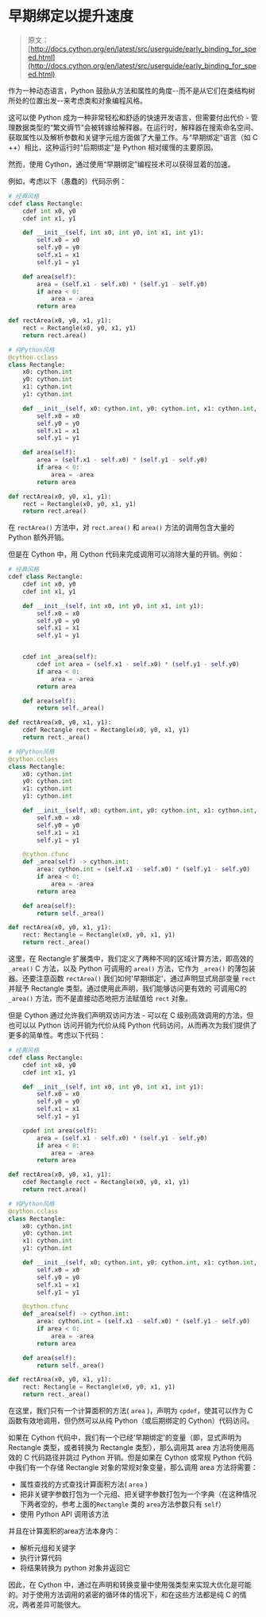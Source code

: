 # 早期绑定以提升速度

> 原文： [http://docs.cython.org/en/latest/src/userguide/early_binding_for_speed.html](http://docs.cython.org/en/latest/src/userguide/early_binding_for_speed.html)

作为一种动态语言，Python 鼓励从方法和属性的角度--而不是从它们在类结构树所处的位置出发--来考虑类和对象编程风格。

这可以使 Python 成为一种非常轻松和舒适的快速开发语言，但需要付出代价 - 管理数据类型的“繁文缛节”会被转嫁给解释器。在运行时，解释器在搜索命名空间、获取属性以及解析参数和关键字元组方面做了大量工作。与“早期绑定”语言（如 C ++）相比，这种运行时“后期绑定”是 Python 相对缓慢的主要原因。

然而，使用 Cython，通过使用“早期绑定”编程技术可以获得显着的加速。

例如，考虑以下（愚蠢的）代码示例：

```python
# 经典风格
cdef class Rectangle:
    cdef int x0, y0
    cdef int x1, y1

    def __init__(self, int x0, int y0, int x1, int y1):
        self.x0 = x0
        self.y0 = y0
        self.x1 = x1
        self.y1 = y1

    def area(self):
        area = (self.x1 - self.x0) * (self.y1 - self.y0)
        if area < 0:
            area = -area
        return area

def rectArea(x0, y0, x1, y1):
    rect = Rectangle(x0, y0, x1, y1)
    return rect.area()

# 纯Python风格
@cython.cclass
class Rectangle:
    x0: cython.int
    y0: cython.int
    x1: cython.int
    y1: cython.int

    def __init__(self, x0: cython.int, y0: cython.int, x1: cython.int, y1: cython.int):
        self.x0 = x0
        self.y0 = y0
        self.x1 = x1
        self.y1 = y1

    def area(self):
        area = (self.x1 - self.x0) * (self.y1 - self.y0)
        if area < 0:
            area = -area
        return area

def rectArea(x0, y0, x1, y1):
    rect = Rectangle(x0, y0, x1, y1)
    return rect.area()
```

在 `rectArea()` 方法中，对 `rect.area()` 和 `area()` 方法的调用包含大量的 Python 额外开销。

但是在 Cython 中，用 Cython 代码来完成调用可以消除大量的开销。例如：

```python
# 经典风格
cdef class Rectangle:
    cdef int x0, y0
    cdef int x1, y1

    def __init__(self, int x0, int y0, int x1, int y1):
        self.x0 = x0
        self.y0 = y0
        self.x1 = x1
        self.y1 = y1


    cdef int _area(self):
        cdef int area = (self.x1 - self.x0) * (self.y1 - self.y0)
        if area < 0:
            area = -area
        return area

    def area(self):
        return self._area()

def rectArea(x0, y0, x1, y1):
    cdef Rectangle rect = Rectangle(x0, y0, x1, y1)
    return rect._area()

# 纯Python风格
@cython.cclass
class Rectangle:
    x0: cython.int
    y0: cython.int
    x1: cython.int
    y1: cython.int

    def __init__(self, x0: cython.int, y0: cython.int, x1: cython.int, y1: cython.int):
        self.x0 = x0
        self.y0 = y0
        self.x1 = x1
        self.y1 = y1

    @cython.cfunc
    def _area(self) -> cython.int:
        area: cython.int = (self.x1 - self.x0) * (self.y1 - self.y0)
        if area < 0:
            area = -area
        return area

    def area(self):
        return self._area()

def rectArea(x0, y0, x1, y1):
    rect: Rectangle = Rectangle(x0, y0, x1, y1)
    return rect._area()
```

这里，在 Rectangle 扩展类中，我们定义了两种不同的区域计算方法，即高效的 `_area()` C 方法，以及 Python 可调用的 `area()` 方法，它作为 `_area()` 的薄包装器。还要注意函数 `rectArea()` 我们如何'早期绑定'，通过声明显式局部变量 `rect` 并赋予 Rectangle 类型。通过使用此声明，我们能够访问更有效的 可调用C的 `_area()` 方法，而不是直接动态地把方法赋值给 `rect` 对象。

但是 Cython 通过允许我们声明双访问方法 - 可以在 C 级别高效调用的方法，但也可以以 Python 访问开销为代价从纯 Python 代码访问，从而再次为我们提供了更多的简单性。考虑以下代码：

```python
# 经典风格
cdef class Rectangle:
    cdef int x0, y0
    cdef int x1, y1

    def __init__(self, int x0, int y0, int x1, int y1):
        self.x0 = x0
        self.y0 = y0
        self.x1 = x1
        self.y1 = y1

    cpdef int area(self):
        area = (self.x1 - self.x0) * (self.y1 - self.y0)
        if area < 0:
            area = -area
        return area

def rectArea(x0, y0, x1, y1):
    cdef Rectangle rect = Rectangle(x0, y0, x1, y1)
    return rect.area()

# 纯Python风格
@cython.cclass
class Rectangle:
    x0: cython.int
    y0: cython.int
    x1: cython.int
    y1: cython.int

    def __init__(self, x0: cython.int, y0: cython.int, x1: cython.int, y1: cython.int):
        self.x0 = x0
        self.y0 = y0
        self.x1 = x1
        self.y1 = y1

    @cython.cfunc
    def _area(self) -> cython.int:
        area: cython.int = (self.x1 - self.x0) * (self.y1 - self.y0)
        if area < 0:
            area = -area
        return area

    def area(self):
        return self._area()

def rectArea(x0, y0, x1, y1):
    rect: Rectangle = Rectangle(x0, y0, x1, y1)
    return rect._area()
```

在这里，我们只有一个计算面积的方法( `area` )，声明为 `cpdef`，使其可以作为 C 函数有效地调用，但仍然可以从纯 Python（或后期绑定的 Cython）代码访问。

如果在 Cython 代码中，我们有一个已经'早期绑定'的变量（即，显式声明为 Rectangle 类型，或者转换为 Rectangle 类型），那么调用其 area 方法将使用高效的 C 代码路径并跳过 Python 开销。但是如果在 Cython 或常规 Python 代码中我们有一个存储 Rectangle 对象的常规对象变量，那么调用 area 方法将需要：

*   属性查找的方式查找计算面积方法( `area` )
*   把非关键字参数打包为一个元组、把关键字参数打包为一个字典（在这种情况下两者空的，参考上面的`Rectangle` 类的 `area`方法参数只有 `self`）
*   使用 Python API 调用该方法

并且在计算面积的area方法本身内：

*   解析元组和关键字
*   执行计算代码
*   将结果转换为 python 对象并返回它

因此，在 Cython 中，通过在声明和转换变量中使用强类型来实现大优化是可能的。对于使用方法调用的紧密的循环体的情况下，和在这些方法都是纯 C 的情况，两者差异可能很大。
